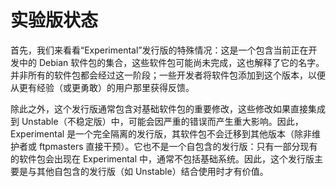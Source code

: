 # 实验版状态

首先，我们来看看“Experimental”发行版的特殊情况：这是一个包含当前正在开发中的 Debian 软件包的集合，这些软件包可能尚未完成，这也解释了它的名字。并非所有的软件包都会经过这一阶段；一些开发者将软件包添加到这个版本，以便从更有经验（或更勇敢）的用户那里获得反馈。

除此之外，这个发行版通常包含对基础软件包的重要修改，这些修改如果直接集成到 Unstable（不稳定版）中，可能会因严重的错误而产生重大影响。因此，Experimental 是一个完全隔离的发行版，其软件包不会迁移到其他版本（除非维护者或 ftpmasters 直接干预）。它也不是一个自包含的发行版：只有一部分现有的软件包会出现在 Experimental 中，通常不包括基础系统。因此，这个发行版主要是与其他自包含的发行版（如 Unstable）结合使用时才有价值。